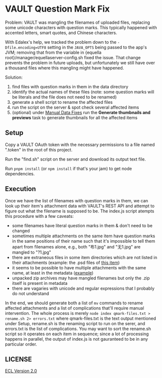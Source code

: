 # VAULT Question Mark Fix

Problem: VAULT was mangling the filenames of uploaded files, replacing some unicode characters with question marks. This typically happened with accented letters, smart quotes, and Chinese characters.

With Edalex's help, we tracked the problem down to the `-Dfile.encoding=UTF8` setting in the `JAVA_OPTS` being passed to the app's JVM; removing that from the variable in {equella root}/manager/equellaserver-config.sh fixed the issue. That change prevents the problem in future uploads, but unfortunately we still have over a thousand files where this mangling might have happened.

Solution:

1. find files with question marks in them in the data directory
1. identify the actual names of these files (note: some question marks will be literals and the file does not need to be renamed)
1. generate a shell script to rename the affected files
1. run the script on the server & spot check several affected items
1. (optional) under [Manual Data Fixes](https://vault.cca.edu/access/manualdatafixes.do) run the **Generate thumbnails and previews** task to generate thumbnails for all the affected items

## Setup

Copy a VAULT OAuth token with the necessary permissions to a file named ".token" in the root of this project.

Run the "find.sh" script on the server and download its output text file.

Run `pnpm install` (or `npm install` if that's your jam) to get node dependencies.

## Execution

Once we have the list of filenames with question marks in them, we can look up their item's attachment data with VAULT's REST API and attempt to figure out what the filename is supposed to be. The index.js script atempts this procedure with a few caveats:

- some filenames have literal question marks in them & don't need to be changed
- sometimes multiple attachments on the same item have question marks in the same positions of their name such that it's impossible to tell them apart from filenames alone, e.g., both "布1.jpg" and "无1.jpg" are mangled to "?1.jpg"
- there are extraneous files in some item directories which are not listed in their attachments (example: the .psd files of [this item](https://vault.cca.edu/items/a056ebf2-9d3e-483a-9fce-6fd840647e0e/2/))
- it seems to be possible to have multiple attachments with the same name, at least in the metadata ([example](https://vault.cca.edu/items/8dce28dd-667b-4c4f-af93-625c6b5e4d16/1/))
- unpacked zip archives may have mangled filenames but only the .zip itself is present in metadata
- there are vagaries with unicode and regular expressions that I probably do not understand

In the end, we should generate both a list of `mv` commands to rename affected attachments and a list of complications that'll require manual intervention. The whole process is merely `node index qmark-files.txt > rename.sh 2> errors.txt` where qmark-files.txt is the text output mentioned under Setup, rename.sh is the renaming script to run on the serer, and errors.txt is the list of complications. You may want to sort the rename.sh script so it operates on each item in sequence; since a lot of processing happens in parallel, the output of index.js is not gauranteed to be in any particular order.

## LICENSE

[ECL Version 2.0](https://opensource.org/licenses/ECL-2.0)
